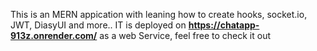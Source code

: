 This is an MERN appication with leaning how to create hooks, socket.io, JWT, DiasyUI and more..
IT is deployed on **https://chatapp-913z.onrender.com/**  as a web Service, feel free to check it out
